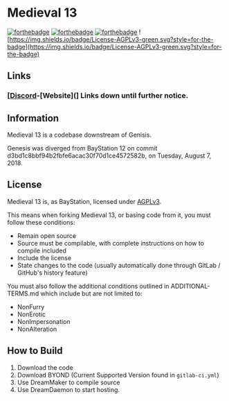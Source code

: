 # Medieval 13
[![forthebadge](https://forthebadge.com/images/badges/check-it-out.svg)](https://forthebadge.com)
[![forthebadge](https://forthebadge.com/images/badges/fuck-it-ship-it.svg)](https://forthebadge.com)
[![forthebadge](https://forthebadge.com/images/badges/powered-by-electricity.svg)](https://forthebadge.com)
![https://img.shields.io/badge/License-AGPLv3-green.svg?style=for-the-badge](https://img.shields.io/badge/License-AGPLv3-green.svg?style=for-the-badge)

## Links
### \[[Discord]()-[Website](\] Links down until further notice.

## Information
Medieval 13 is a codebase downstream of Genisis.

Genesis was diverged from BayStation 12 on commit d3bd1c8bbf94b2fbfe6acac30f70d1ce4572582b, on Tuesday, August 7, 2018.

## License
Medieval 13 is, as BayStation, licensed under [AGPLv3](https://tldrlegal.com/license/gnu-affero-general-public-license-v3-(agpl-3.0)).

This means when forking Medieval 13, or basing code from it, you must follow these conditions:

- Remain open source
- Source must be compilable, with complete instructions on how to compile included
- Include the license
- State changes to the code (usually automatically done through GitLab / GitHub's history feature)

You must also follow the additional conditions outlined in ADDITIONAL-TERMS.md which include but are not limited to:

- NonFurry
- NonErotic
- NonImpersonation
- NonAlteration

## How to Build
1. Download the code
2. Download BYOND (Current Supported Version found in `gitlab-ci.yml`)
3. Use DreamMaker to compile source
4. Use DreamDaemon to start hosting.
